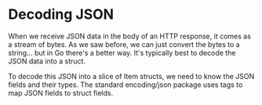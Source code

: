 # Decoding JSON

When we receive JSON data in the body of an HTTP response, it comes as a stream of bytes. As we saw before, we can just convert the bytes to a string... but in Go there's a better way. It's typically best to decode the JSON data into a struct.

To decode this JSON into a slice of Item structs, we need to know the JSON fields and their types. The standard encoding/json package uses tags to map JSON fields to struct fields.